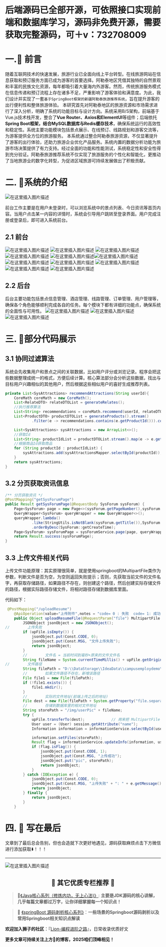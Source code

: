 # 后端源码已全部开源，可依照接口实现前端和数据库学习，源码非免费开源，需要获取完整源码，可＋v：732708009

# 一.🦁 前言


随着互联网技术的快速发展，旅游行业已全面向线上平台转型。在线旅游网站在信息获取和预订服务方面已成为游客的首要选择。阿勒泰地区凭借其独特的自然景观和丰富的民族文化资源，每年都吸引着大量海内外游客。然而，传统旅游服务模式在信息传递和预订流程上存在诸多不足，严重影响了游客体验和满意度。为此，我们设计并实现了一套`基于SpringBoot框架的新疆阿勒泰旅游推荐系统`，旨在提升游客的出行便利性和整体旅游体验。
	本研究首先对阿勒泰地区的旅游资源和市场需求进行了深入分析，明确了系统的功能目标与设计方向。系统采用B/S架构，前端基于Vue.js技术栈开发，整合了**Vue Router、Axios和ElementUI**等组件；后端依托**Spring Boot框架，结合MySQL数据库与Redis缓存技术**，确保系统运行的高效性和稳定性。系统主要功能模块包括景点展示、在线预订、线路规划和游客交流等，为游客提供全方位的旅游服务。
本系统通过整合阿勒泰旅游资源，不仅显著提升了游客的出行体验，还助力旅游企业优化产品服务。系统内置的数据分析功能为旅游市场决策提供了有力支持。经过全面的功能和性能测试，系统稳定性和安全性得到充分验证。阿勒泰旅游推荐系统不仅实现了旅游服务的个性化和智能化，更推动了当地旅游业的数字化转型，为促进区域旅游可持续发展做出了积极贡献。
# 二. 🦁系统的介绍
![在这里插入图片描述](https://i-blog.csdnimg.cn/direct/e52b34575d7748439ff11e71afb4d1c2.png)

前台工作主要是在用户未登录时，可以浏览系统中的景点列表、今日资讯等首页内容。当用户点击某一内容的详情时，系统会引导用户跳转至登录界面。用户完成注册或登录后，即可进入系统前台。
## 2.1 前台
![在这里插入图片描述](https://i-blog.csdnimg.cn/direct/ac49fe9336a646918158c96f29d748f5.png)
![在这里插入图片描述](https://i-blog.csdnimg.cn/direct/51ee9079296a4ff2a6cc927e004e47b8.png)
![在这里插入图片描述](https://i-blog.csdnimg.cn/direct/dac5ffc4a909414ebd2eb203f505fa87.png)
![在这里插入图片描述](https://i-blog.csdnimg.cn/direct/07dbf87390114e479abefaacdebb5b68.png)
![在这里插入图片描述](https://i-blog.csdnimg.cn/direct/27ebcb6ca16e4b78b8736210b7f89361.png)![在这里插入图片描述](https://i-blog.csdnimg.cn/direct/24e730a3820b4fa49c0b4c480b1e68cf.png)
![在这里插入图片描述](https://i-blog.csdnimg.cn/direct/708b33056c134e57b7f48c47b2111f0b.png)
![在这里插入图片描述](https://i-blog.csdnimg.cn/direct/357c58bf4fed4cf0b0ce81808e66b92f.png)
![在这里插入图片描述](https://i-blog.csdnimg.cn/direct/bcd148b41f75451593118d0974322ad4.png)
![在这里插入图片描述](https://i-blog.csdnimg.cn/direct/e98c21ef24554f73a0438ff823d63b50.png)
![在这里插入图片描述](https://i-blog.csdnimg.cn/direct/23183daf54a34a63a1dce2874a63be53.png)

## 2.2 后台
后台主要功能包括景点信息管理、酒店管理、线路管理、订单管理、用户管理等，确保各个角色能够顺利完成各自的任务。每个模块下都有详细的功能点，确保系统的全面性与可用性。
![在这里插入图片描述](https://i-blog.csdnimg.cn/direct/511024dbfbce4fb5aa863ed6490079d5.png)
![在这里插入图片描述](https://i-blog.csdnimg.cn/direct/21e2c765c4cc4e3fa27e616e2c9c9b61.png)
![在这里插入图片描述](https://i-blog.csdnimg.cn/direct/01273c07ad11469ab023767bb55720db.png)
# 三. 🦁部分代码展示
## 3.1 协同过滤算法
系统会先收集用户和景点之间的关联数据，比如用户评分或浏览记录。程序会把这些数据整理成统一的格式，方便后续计算。核心算法部分会分析这些数据，找出与目标用户兴趣相似的其他用户，然后根据这些相似用户的喜好生成推荐列表。
```java
private List<SysAttractions> recommendAttractions(String userId){
    CoreMath coreMath = new CoreMath();
    List<RelateDTO> relateDTOList = generateRelates();
    //执行推荐算法
    List<String> recommendations = coreMath.recommend(userId, relateDTOList);
    List<ProductDTO> productDTOList = generateProducts().stream()
            .filter(e -> recommendations.contains(e.getProductId())).collect(Collectors.toList());

    List<SysAttractions> sysAttractions = new ArrayList<>();
    //获取Id
    List<String> productIdList = productDTOList.stream().map(e -> e.getProductId()).collect(Collectors.toList());
    //根据商品Id获取商品
    for (String productId : productIdList) {
        sysAttractions.add(sysAttractionsMapper.selectById(productId));
    }
    return sysAttractions;
}
```
## 3.2 分页获取资讯信息
```java
/** 分页获取资讯 */
@PostMapping("getSysForumPage")
public Result getSysForumPage(@RequestBody SysForum sysForum) {
    Page<SysForum> page = new Page<>(sysForum.getPageNumber(),sysForum.getPageSize());
    QueryWrapper<SysForum> queryWrapper = new QueryWrapper<>();
    queryWrapper.lambda()
            .like(StringUtils.isNotBlank(sysForum.getTitle()),SysForum::getTitle,sysForum.getTitle())
            .orderByDesc(SysForum::getCreateTime);
    Page<SysForum> sysForumPage = sysForumService.page(page, queryWrapper);
    return Result.success(sysForumPage);
}
```

## 3.3 上传文件相关代码
上传文件功能原理：其实原理很简单，就是使用springboot的MultipartFile类作为参数，判断文件是否为空，为空则返回失败提示；否则，先获取当前文件的文件名字，再获取存储路径，如果路径不存在，则创建这个路径，然后创建实际存储文件的路径，根据实际路径存储文件，将相对路径存储到数据库里面。

代码如下：

```java
 @PostMapping("/uploadResume")
    @ApiOperation(value="上传附件",notes = "code= 0 : 失败  code= 1: 成功，前端根据接口code值来判断跳转页面")
    public Object uploadResumeFile(@RequestParam("file") MultipartFile upFile) {
        JSONObject jsonObject = new JSONObject();
//        上传失败
        if (upFile.isEmpty()) {
            jsonObject.put(Const.CODE, 0);
            jsonObject.put(Const.MSG, "文件上传失败");
            return jsonObject;
        }
        //        文件名 = 当前时间到毫秒+原来的文件文件名
        String fileName = System.currentTimeMillis() + upFile.getOriginalFilename();
//        文件路径
        String filePath = "D:\\DataStorage\\IdeaData\\campusemploydemo\\campusemploydemo\\src\\main\\resources\\static\\resume\\";
        //        如果文件路径不存在，新增该路径
        File file1 = new File(filePath);
        if (!file1.exists()) {
            file1.mkdir();
        }
        //        实际的文件地址(前端上传之后的地址)
        File dest = new File(filePath + System.getProperty("file.separator") + fileName);
        //        存储到数据库里的相对文件地址
        String storePath = "/img/userPic" + fileName;
        try {
            upFile.transferTo(dest);            // 用来把 MultipartFile 转换换成 File
            User user = (User) session.getAttribute("name");
            Information information = informationService.selectById(user.getUid());

            information.setFiles(storePath);
            Result flag = informationService.updateInfo(information, user.getUid());
            if (flag.isFlag()) {
                jsonObject.put(Const.CODE, 1);
                jsonObject.put(Const.MSG, "上传成功");
                jsonObject.put("pic", storePath);
                return jsonObject;
            }
        } catch (IOException e) {
            jsonObject.put(Const.CODE, 0);
            jsonObject.put(Const.MSG, "上传失败" + ": " + e.getMessage());
            return jsonObject;
        } finally {
            return jsonObject;
        }
    }
  ```
  # 四. 🦁 写在最后
  文章到了最后总会告别，但也会造就下次更好地遇见，源码获取麻烦点击下方微信进行添加获取⬇️！！！







-- --
![在这里插入图片描述](https://img-blog.csdnimg.cn/59e6298ecc134fbeb947b1b24ecfd48a.gif#pic_center)

<h2><center>🦁 其它优质专栏推荐 🦁</center></h2>

>:star2:[《Java核心系列（修炼内功，无上心法)》](https://blog.csdn.net/m0_58847451/category_12280615.html?spm=1001.2014.3001.5482): **主要是JDK源码的核心讲解，几乎每篇文章都过万字，让你详细掌握每一个知识点！**

>:star2: [《springBoot 源码剥析核心系列》](https://blog.csdn.net/m0_58847451/category_12226203.html?spm=1001.2014.3001.5482)：**一些场景的Springboot源码剥析以及常用Springboot相关知识点解读**


**欢迎加入狮子的社区**：『[Lion-编程进阶之路](https://bbs.csdn.net/forums/lion-society?spm=1001.2014.3001.6682)』，日常收录优质好文

**更多文章可持续关注上方🦁的博客，2025咱们顶峰相见！**

